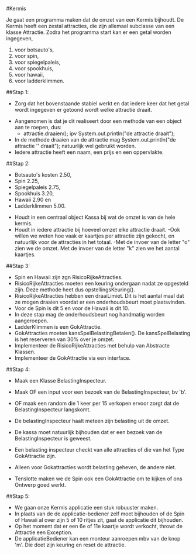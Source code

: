 #Kermis

Je gaat een programma maken dat de omzet van een Kermis bijhoudt.
De Kermis heeft een zestal attracties, die zijn allemaal subclasse van een klasse Attractie.
Zodra het programma start kan er een getal worden ingegeven, 

1. voor botsauto's,
2. voor spin, 
3. voor spiegelpaleis, 
4. voor spookhuis, 
5. voor hawaii, 
6. voor ladderklimmen.

##Stap 1: 
- Zorg dat het bovenstaande stabiel werkt en dat iedere keer dat het getal wordt ingegeven er getoond wordt welke attractie draait. 
  
* Aangenomen is dat je dit realiseert door een methode van een object aan te roepen, dus:
  * attractie.draaien(); ipv System.out.println("de attractie draait"); 
* In de methode draaien van de attractie mag System.out.println("de attractie '<naam>' draait"); natuurlijk wel gebruikt worden.
* Iedere attractie heeft een naam, een prijs en een oppervlakte.

##Stap 2:
* Botsauto's kosten 2.50,
* Spin 2.25, 
* Spiegelpaleis 2.75, 
* Spookhuis 3.20, 
* Hawaii 2.90 en 
* Ladderklimmen 5.00.  
  
- Houdt in een centraal object Kassa bij wat de omzet is van de hele kermis. 
- Houdt in iedere attractie bij hoeveel omzet elke attractie draait.
 -Ook willen we weten hoe vaak er kaartjes per attractie zijn gekocht, en natuurlijk voor de attracties in het totaal.
 -Met de invoer van de letter "o" zien we de omzet. Met de invoer van de letter "k" zien we het aantal kaartjes.

##Stap 3:
* Spin en Hawaii zijn zgn RisicoRijkeAttracties.
* RisicoRijkeAttracties moeten een keuring ondergaan nadat ze opgesteld zijn. Deze methode heet dus opstellingsKeuring(). 
* RisicoRijkeAttracties hebben een draaiLimiet. Dit is het aantal maal dat ze mogen draaien voordat er een onderhoudsbeurt moet plaatsvinden.
 * Voor de Spin is dit 5 en voor de Hawaii is dit 10. 
 * In deze stap mag de onderhoudsbeurt nog handmatig worden aangeroepen.
* LadderKlimmen is een GokAttractie.
* GokAttracties moeten kansSpelBelastingBetalen(). De kansSpelBelasting is het reserveren van 30% over je omzet.
* Implementeer de RisicoRijkeAttracties met behulp van Abstracte Klassen.
* Implementeer de GokAttractie via een interface.

##Stap 4:
* Maak een Klasse BelastingInspecteur. 
* Maak OF een input voor een bezoek van de BelastingInspecteur, bv 'b'.
* OF maak een random die 1 keer per 15 verkopen ervoor zorgt dat de BelastingInspecteur langskomt.

* De belastingInspecteur haalt meteen zijn belasting uit de omzet.
* De kassa moet natuurlijk bijhouden dat er een bezoek van de BelastingInspecteur is geweest.
* Een belasting inspecteur checkt van alle attracties of die van het Type GokAttractie zijn.
* Alleen voor Gokattracties wordt belasting geheven, de andere niet.

* Tenslotte maken we de Spin ook een GokAttractie om te kijken of ons Ontwerp goed werkt.

##Stap 5:
* We gaan onze Kermis applicatie een stuk robuuster maken.
* In plaats van de de applicatie-bediener zelf moet bijhouden of de Spin of Hawaii al over zijn 5 of 10 ritjes zit, gaat de applicatie dit bijhouden.
* Op het moment dat er een 6e of 11e kaartje wordt verkocht, throwt de Attractie een Exception.
* De applicatieBediener kan een monteur aanroepen mbv van de knop 'm'. Die doet zijn keuring en reset de attractie.
